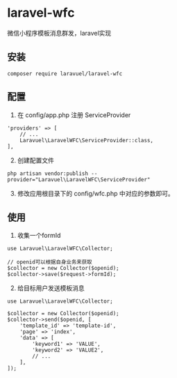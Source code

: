 # laravel-wfc
微信小程序模板消息群发，laravel实现

## 安装
```
composer require laravuel/laravel-wfc
```

## 配置
1. 在 config/app.php 注册 ServiceProvider
```
'providers' => [
    // ...
    Laravuel\LaravelWFC\ServiceProvider::class,
],
```
2. 创建配置文件
```
php artisan vendor:publish --provider="Laravuel\LaravelWFC\ServiceProvider"
```
3. 修改应用根目录下的 config/wfc.php 中对应的参数即可。

## 使用
1. 收集一个formId

```
use Laravuel\LaravelWFC\Collector;

// openid可以根据自身业务来获取
$collector = new Collector($openid);
$collector->save($request->formId);
```
2. 给目标用户发送模板消息

```
use Laravuel\LaravelWFC\Collector;

$collector = new Collector($openid);
$collector->send($openid, [
    'template_id' => 'template-id',
    'page' => 'index',
    'data' => [
        'keyword1' => 'VALUE',
        'keyword2' => 'VALUE2',
        // ...
    ],
]);
```
